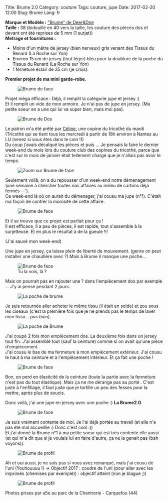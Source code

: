 Title: Brume 2.0
Category: couture
Tags: couture, jupe
Date: 2017-02-20 12:00
Slug: Brume
Lang: fr


**Marque et Modèle :** ["Brume" de Deer&Doe](https://shop.deer-and-doe.fr/fr/patrons-de-couture/23-patron-jupe-brume.html)<br>
**Taille :** 38 (bidouillé en 40 vers la taille, les couture des pièces dos et devant ont été reprises de 5 mm (1 surjet))<br>
**Métrage et fournitures :** <br>
- Moins d'un mêtre de jersey (bien nerveux) gris venant des Tissus du Renard (La Roche sur Yon)<br>
- Environ 15 cm de jersey (tout léger) bleu pour la doublure de la poche du Tissus du Renard (La Roche sur Yon)<br>
- 1 ferneture éclair de 35 cm (je crois).<br>

**Premier projet de ma mini garde-robe.**

<figure>
	<img src="/images/Brume-Face.JPG" alt="Brume de face">
</figure>

Projet méga efficace :
	Déjà, il remplit la catégorie jupe et jersey :)<br>
	Et il remplit un vide de mon armoire. Je n'ai pas de jupe en jersey. (Ma petite soeur en a une qui lui va super bien, mais moi pas).<br>

<figure>
	<img src="/images/Brume-Dos1.JPG" alt="Brume de Dos">
</figure>

Le patron m'a été prêté par [Céline](http://ploufdanslo.blogspot.fr/), une copine du tricothé du mardi (Tricothé qui se tient tous les mercredi à partir de 18h environ à Nantes au LU (venez si vous êtes dans le coin !))<br>
Du coup j'avais décalqué les pièces et puis ... Je pensais la faire le dernier week-end du mois lors du couture club des copines du tricothé, parce que c'est sur le mois de janvier était tellement chargé que je n'allais pas avoir le temps.

<figure>
	<img src="/images/Brume-ZoomFace.JPG" alt="Zoom sur Brume de face">
</figure>

Seulement voilà, on a du repousser d'un week-end notre démenagement (une semaine à chercher toutes nos affaires au milieu de cartons déjà fermés --').<br>
Ce week-end là où on aurait du démenager, j'ai cousu ma jupe (n°1). C'était ma façon de contrer la morosité de cette affaire.

<figure>
	<img src="/images/Brume-Dos2.JPG" alt="Brume de face">
</figure>

Et il se trouve que ce projet est parfait pour ça !<br>
Il est efficace, il a peu de pièces, il est rapide, tout s'assemble à la surjetteuse. Et en plus le résultat à de la gueule !!!

(J'ai sauvé mon week-end)<br>

Une jupe en jersey, ça laisse plein de liberté de mouvement. (genre on peut installer une chaudière avec ?) Mais à Brume il manque une poche...

<figure>
	<img src="/images/Brume-ZoomDosTasrienvu.JPG" alt="Brume de face">
	<figcaption>Tu la vois, là ?</figcaption>
</figure>

Mais on pourrait pas en rajouter une ? dans l'empiècement dos par exemple ... J'y ai pensé pendant 2 jours. 

<figure>
	<img src="/images/Brume-ZoomPoche.JPG" alt="La poche de brume">
</figure>

Je suis retournée aller acheter le même tissu (il était en solde) et zou sous les ciseaux (c'est la première fois que je ne prends pas le temps de laver mon tissu... *pas bien*).

<figure>
	<img src="/images/Brume-ZoomPoche2.JPG" alt="La poche de Brume">
</figure>

J'ai coupé 2 fois mon empiècement dos. La deuxième fois dans un jersey tout fin. J'ai assemblé tout (sauf la ceinture) comme si on avait qu'une pièce d'empiècement.<br>
J'ai cousu le bas de ma fermeture à mon empiècement extérieur. J'ai cousu le haut à ma ceinture et à l'empiècement intérieur. Et ça fait une poche !

<figure>
	<img src="/images/Brume-ZoomPoche3.JPG" alt="Brume de face">
</figure>

Bon, on perd en élasticité de la ceinture (toute la partie avec la fermeture n'est pas du tout élastique). Mais ça ne me dérange pas au porté . C'est juste à l'enfillage, il faut juste que je tortille un peu des fesses pour la mettre, après plus de soucis.<br>

Donc voilà, j'ai une jupe en jersey avec une poche :) **La Brume2.0.**

<figure>
	<img src="/images/Brume-ZoomZoom.JPG" alt="Brume de face">
</figure>

Je suis vraiment contente de moi. Je l'ai déjà portée au travail (et elle n'a pas été mal accueillie :) Donc c'est cool :))<br>
Et j'ai donné la Brume n°1 à ma petite soeur qui est très contente elle aussi (et qui m'a dit que si je voulais lui en faire d'autre, ça ne la genait pas (bah voyons)).<br>

<figure>
	<img src="/images/Brume-Profil.JPG" alt="Brume de profil">
</figure>

Ah et oui aussi, je ne sais pas si vous avez remarqué, mais j'ai cousu de l'uni (Youhouuuu !) -> Objectif 2017 : coudre de l'uni (pour aller avec les imprimés (chemises par exemple)) : objectif atteint (non je blague ;))<br>

<figure>
	<img src="/images/Brume-Paysage.JPG" alt="Brume de profil">
</figure>

Photos prises par a5e au parc de la Chantrerie - Carquefou (44)